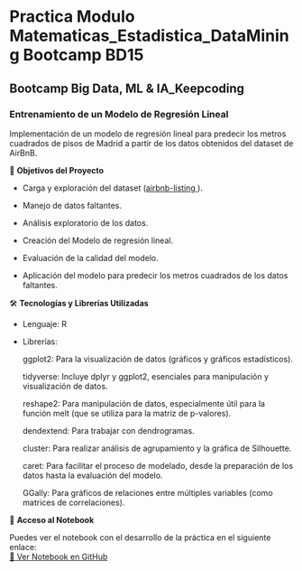 # Practica Modulo Matematicas_Estadistica_DataMining Bootcamp BD15
## Bootcamp Big Data, ML & IA_Keepcoding

### Entrenamiento de un Modelo de Regresión Lineal

Implementación de un modelo de regresión lineal para predecir los metros cuadrados de pisos de Madrid a partir de los datos obtenidos del dataset de AirBnB.

🎯 **Objetivos del Proyecto**

- Carga y exploración del dataset ([airbnb-listing ](https://archive.ics.uci.edu/dataset/9/auto+mpg)).

- Manejo de datos faltantes.

- Análisis exploratorio de los datos.

- Creación del Modelo de regresión lineal.

- Evaluación de la calidad del modelo.

- Aplicación del modelo para predecir los metros cuadrados de los datos faltantes.

🛠️ **Tecnologías y Librerías Utilizadas**

- Lenguaje: R

- Librerías:

    ggplot2: Para la visualización de datos (gráficos y gráficos estadísticos).
  
    tidyverse: Incluye dplyr y ggplot2, esenciales para manipulación y visualización de datos.
  
    reshape2: Para manipulación de datos, especialmente útil para la función melt (que se utiliza para la matriz de p-valores).
  
    dendextend: Para trabajar con dendrogramas.
  
    cluster: Para realizar análisis de agrupamiento y la gráfica de Silhouette.
  
    caret: Para facilitar el proceso de modelado, desde la preparación de los datos hasta la evaluación del modelo.
  
    GGally: Para gráficos de relaciones entre múltiples variables (como matrices de correlaciones).

🔗 **Acceso al Notebook**

Puedes ver el notebook con el desarrollo de la práctica en el siguiente enlace:  
[📓 Ver Notebook en GitHub](https://github.com/Leticia2512/Practica-Modulo-Matematicas_Algebra-Lineal-Bootcamp-BD15/blob/main/Pra%CC%81ctica%20Mo%CC%81dulo%20Matema%CC%81ticas101_A%CC%81lgebra%20Lineal.ipynb)  
